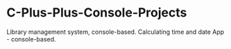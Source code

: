 # C-Plus-Plus-Console-Projects
Library management system, console-based. Calculating time and date App - console-based.
